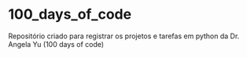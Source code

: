 # 100_days_of_code
 Repositório criado para registrar os projetos e tarefas em python da Dr. Angela Yu (100 days of code)  
